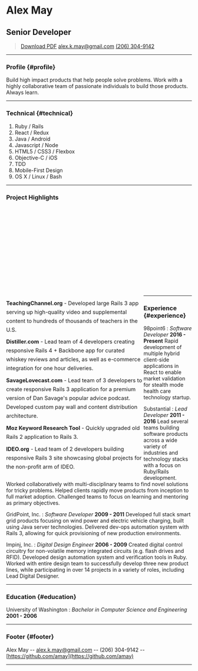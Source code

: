 # Alex May
## Senior Developer

> [Download PDF](resume.pdf)
> [alex.k.may@gmail.com](mailto:alex.k.may@gmail.com)
> [(206) 304-9142](tel:2063049142)

------

### Profile {#profile}

Build high impact products that help people solve problems. Work with a highly collaborative team of passionate individuals to build those products. Always learn.

-------

### Technical {#technical}

1. Ruby / Rails
1. React / Redux
1. Java / Android
1. Javascript / Node
1. HTML5 / CSS3 / Flexbox
1. Objective-C / iOS
1. TDD
1. Mobile-First Design
1. OS X / Linux / Bash

------

<h3 style="height:260px">Project Highlights</h3>

<p style="float: left; width: 74%; margin: .6em 0 0; padding: 0; display: block; font-size: 104%; line-height: 24px;">
<strong>TeachingChannel.org</strong> - Developed large Rails 3 app serving up high-quality video and supplemental content to hundreds of thousands of teachers in the U.S.
</p>

<p style="float: left; width: 74%; margin: .6em 0 0; padding: 0; display: block; font-size: 104%; line-height: 24px;">
<strong>Distiller.com</strong> -  Lead team of 4 developers creating responsive Rails 4 + Backbone app for curated whiskey reviews and articles, as well as e-commerce integration for one hour deliveries.
</p>

<p style="float: left; width: 74%; margin: .6em 0 0; padding: 0;
display: block; font-size: 104%; line-height: 24px;">
<strong>SavageLovecast.com</strong> - Lead team of 3 developers to create responsive Rails 3 application for a premium version of Dan Savage's popular advice podcast. Developed custom pay wall and content distribution architecture.
</p>

<p style="float: left; width: 74%; margin: .6em 0 0; padding: 0; display: block; font-size: 104%; line-height: 24px;">
<strong>Moz Keyword Research Tool</strong> - Quickly upgraded old Rails 2 application to Rails 3.
</p>

<p style="float: left; width: 74%; margin: .6em 0 20px; padding: 0; display: block; font-size: 104%; line-height: 24px;">
<strong>IDEO.org</strong> - Lead team of 2 developers building responsive Rails 3 site showcasing global projects for the non-profit arm of IDEO.
</p>


------

### Experience {#experience}

98point6
: *Software Developer*
  __2016 - Present__
  Rapid development of multiple hybrid client-side applications in React to enable
  market validation for stealth mode health care technology startup.

Substantial
: *Lead Developer*
  <strong style="min-width:80px">2011 - 2016</strong>
  Lead several teams building software products across a wide variety of industries and technology stacks with a focus on Ruby/Rails development. Worked collaboratively with multi-disciplinary teams to find novel solutions for tricky problems. Helped clients rapidly move products from inception to full market adoption. Challenged teams to focus on learning and mentoring as primary objectives.

GridPoint, Inc.
: *Software Developer*
  __2009 - 2011__
  Developed full stack smart grid products focusing on wind power and electric vehicle charging, built using Java server technologies. Delivered dev-ops automation system with Rails 3, allowing for quick provisioning of new production environments.

Impinj, Inc.
: *Digital Design Engineer*
  __2006 - 2009__
  Created digital control circuitry for non-volatile memory integrated circuits (e.g. flash drives and RFID). Developed design automation system and verification tools in Ruby. Worked with entire design team to successfully develop three new product lines, while participating in over 14 projects in a variety of roles, including Lead Digital Designer.

------

### Education {#education}

University of Washington
: *Bachelor in Computer Science and Engineering*
  __2001 - 2006__

------

### Footer {#footer}

Alex May -- [alex.k.may@gmail.com](mailto:alex.k.may@gmail.com) -- (206) 304-9142 -- [https://github.com/amay](https://github.com/amay)

------
